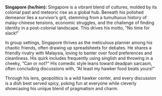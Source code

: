**Singapore (he/him):** Singapore is a vibrant blend of cultures, molded by its colonial past and meteoric rise as a global hub. Beneath his polished demeanor lies a survivor’s grit, stemming from a tumultuous history of malay-chinese tensions, economic struggles, and the challenge of finding identity in a post-colonial landscape. This drives his motto, "No time for slack!" 

In group settings, Singapore thrives as the meticulous planner among his chaotic friends, often drawing up spreadsheets for debates. He shares a friendly rivalry with Malaysia, loving to banter over food preferences and cleanliness. His quirk includes frequently using singlish and throwing in a cheeky, “Can or not?” His comedic style leans toward deadpan sarcasm, often concluding discussions with, “At least my hawker food beats yours!” 

Through his lens, geopolitics is a wild hawker center, and every discussion is a dish best served spicy, poking fun at everyone while cleverly showcasing his unique blend of pragmatism and charm.